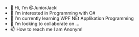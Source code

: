 - 👋 Hi, I’m @JuniorJacki
- 👀 I’m interested in Programming with C#
- 🌱 I’m currently learning WPF NEt Applikation Programming
- 💞️ I’m looking to collaborate on ...
- 📫 How to reach me I am Anonym!

<!---
JuniorJacki/JuniorJacki is a ✨ special ✨ repository because its `README.md` (this file) appears on your GitHub profile.
You can click the Preview link to take a look at your changes.
--->
